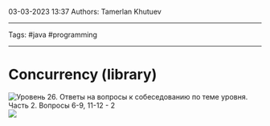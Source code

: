 03-03-2023
13:37
Authors: Tamerlan Khutuev
***
Tags: #java #programming 
***
# Concurrency (library)


![Уровень 26. Ответы на вопросы к собеседованию по теме уровня. Часть 2. Вопросы 6-9, 11-12 - 2](https://cdn.javarush.com/images/article/05dea82f-9363-43db-850d-59271569e951/512.webp)![](https://1.bp.blogspot.com/-Emj4Zf4ksXg/WQilwuBa8DI/AAAAAAAAaT8/H3JxhWwQwF0J5HYLXmmnNzlcKgv9gc1TwCLcB/s1600/Java%2B8%2BConcurrentCollections.png)